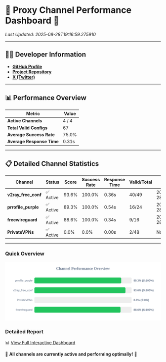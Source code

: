 # 🌟 Proxy Channel Performance Dashboard 🌟

_Last Updated: 2025-08-28T19:16:59.275910_

---

## 👩‍💻 Developer Information

- **[GitHub Profile](https://github.com/4n0nymou3)**  
- **[Project Repository](https://github.com/4n0nymou3/multi-proxy-config-fetcher)**  
- **[X (Twitter)](https://x.com/4n0nymou3)**  

---

## 📊 Performance Overview

| Metric                | Value       |
|-----------------------|-------------|
| **Active Channels**   | 4 / 4       |
| **Total Valid Configs** | 67          |
| **Average Success Rate** | 75.0%      |
| **Average Response Time** | 0.31s       |

---

## 📋 Detailed Channel Statistics

| Channel          | Status     | Score  | Success Rate | Response Time | Valid/Total | Last Success               |
|------------------|------------|--------|--------------|---------------|-------------|----------------------------|
| **v2ray_free_conf**  | ✅ Active  | 93.6%  | 100.0% | 0.36s         | 40/49       | 2025-08-28T19:16:47.785821 |
| **prrofile_purple**  | ✅ Active  | 89.3%  | 100.0% | 0.54s         | 16/24       | 2025-08-28T19:16:47.374963 |
| **freewireguard**  | ✅ Active  | 88.6%  | 100.0% | 0.34s         | 9/16       | 2025-08-28T19:16:59.274194 |
| **PrivateVPNs**  | ✅ Active  | 0.0%  | 0.0% | 0.00s         | 2/48       | None |

---

### Quick Overview
<div align="center">
  <a href="https://raw.githubusercontent.com/nullluser/NullRepo/refs/heads/main/assets/channel_stats_chart.svg">
    <img src="https://raw.githubusercontent.com/nullluser/NullRepo/refs/heads/main/assets/channel_stats_chart.svg" alt="Source Performance Statistics" width="800">
  </a>
</div>

### Detailed Report
📊 [View Full Interactive Dashboard](https://htmlpreview.github.io/?https://github.com/nullluser/NullRepo/blob/main/assets/performance_report.html)

🎉 **All channels are currently active and performing optimally!** 🎉
